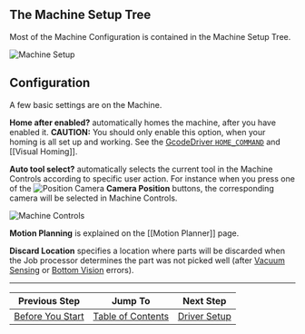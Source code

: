 ## The Machine Setup Tree

Most of the Machine Configuration is contained in the Machine Setup Tree.

![Machine Setup](https://user-images.githubusercontent.com/9963310/105196780-45137300-5b3c-11eb-82a0-bd118b236b3a.png)

## Configuration 

A few basic settings are on the Machine.

**Home after enabled?** automatically homes the machine, after you have enabled it. **CAUTION:** You should only enable this option, when your homing is all set up and working. See the [GcodeDriver `HOME_COMMAND`](https://github.com/openpnp/openpnp/wiki/GcodeDriver_Command-Reference#home_command) and [[Visual Homing]].

**Auto tool select?** automatically selects the current tool in the Machine Controls according to specific user action. For instance when you press one of the ![Position Camera](https://user-images.githubusercontent.com/9963310/105197609-14800900-5b3d-11eb-8ea2-1975b38360c8.png) **Camera Position** buttons, the corresponding camera will be selected in Machine Controls. 

![Machine Controls](https://user-images.githubusercontent.com/9963310/105197874-5d37c200-5b3d-11eb-9dc0-6e69d6adb768.png)

**Motion Planning** is explained on the [[Motion Planner]] page. 

**Discard Location** specifies a location where parts will be discarded when the Job processor determines the part was not picked well (after [Vacuum Sensing](https://github.com/openpnp/openpnp/wiki/Setup-and-Calibration_Vacuum-Sensing) or [Bottom Vision](https://github.com/openpnp/openpnp/wiki/Setup-and-Calibration_Bottom-Vision) errors).


***

| Previous Step                 | Jump To                 | Next Step                                   |
| ----------------------------- | ----------------------- | ------------------------------------------- |
| [Before You Start](https://github.com/openpnp/openpnp/wiki/Setup-and-Calibration_Before-You-Start) | [Table of Contents](https://github.com/openpnp/openpnp/wiki/Setup-and-Calibration) | [Driver Setup](https://github.com/openpnp/openpnp/wiki/Setup-and-Calibration_Driver-Setup) |
